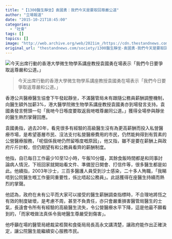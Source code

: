 ```yaml
---
title: "【1300醫生靜坐】袁國勇：我們今天是要取回尊嚴公道"
author: "立場報道"
date: "2015-10-21T18:45:00"
categories:
  - "社會"
tags: []
topics: []
image: "http://web.archive.org/web/2021im_/https://cdn.thestandnews.com/media/photos/cache/yuenpost2_lMjS2_1200x0_hqKfv_1200x0.png"
original_url: "thestandnews.com/society/1300醫生靜坐-袁國勇-我們今天是要取回尊嚴公道"
---
```

![今天出席行動的香港大學微生物學系講座教授袁國勇在場表示「我們今日要爭取返尊嚴和公道。」](http://web.archive.org/web/2021im_/https://cdn.thestandnews.com/media/photos/cache/yuenpost2_lMjS2_1200x0_hqKfv_1200x0.png)

> 今天出席行動的香港大學微生物學系講座教授袁國勇在場表示「我們今日要爭取返尊嚴和公道。」

香港公共醫療醫生協會下午發起靜坐，不滿醫管局未有跟隨公務員薪酬調整機制，向醫生額外加薪3%，港大醫學院微生物學系講座教授袁國勇亦到場發言支持。袁國勇發言劈頭一句「我哋今日喺度要取返我哋嘅尊嚴同公道。」獲得全場參與靜坐的醫生熱烈掌聲回應。

  
  
袁國勇指，過去20年，看見很多有經驗的高級醫生沒有為更高薪酬而投入私營醫療市場，是希望基層市民、沒法支付私營醫療費用的市民，仍然能夠得到有質素的公營醫療服務，「呢個係我哋仍然留喺度嘅原因」，他又指，雖不是要在薪酬上與政府斤斤計較，但仍期望有和公務員看齊的薪酬制度。

他指，自已每日工作最少10至12小時，午飯10分鐘，其餘食飯時間都是和同事討論病人情況，下班回家就開始看文件、準備翌日開會、打信件等，很多醫生都是如此。他續指，2003年沙士，三百多醫護人員受到沙士感染，二十多人殉職，「我睇唔到公院醫生嘅工作量同重要性，係比唔起公務員」。此話獲得在座醫生持續而熱烈的掌聲。

他認為，政府在未有公平而大家可以接受的醫生薪酬調查指標時，不合理地將恆之有效的制度破壞，是考慮不周，甚至不負責任，亦只會嚴重損害醫管局醫生的士氣，長遠會令所有有經驗的高級醫生流失，令公營醫療水平下降，這是他最不願看到的，「而家嘅做法真係令我哋醫生尊嚴受到傷害」。

他呼籲在場的醫管局總裁梁栢賢和食衛局局長高永文講清楚，讓政府能作出正確決定，讓公院醫生能繼續安心服務市民。